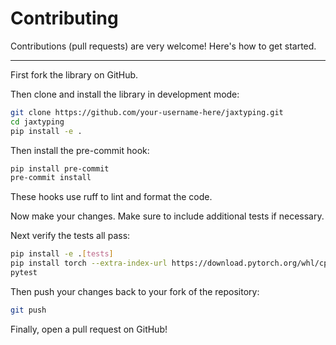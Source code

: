 # Contributing

Contributions (pull requests) are very welcome! Here's how to get started.

---

First fork the library on GitHub.

Then clone and install the library in development mode:

```bash
git clone https://github.com/your-username-here/jaxtyping.git
cd jaxtyping
pip install -e .
```

Then install the pre-commit hook:

```bash
pip install pre-commit
pre-commit install
```

These hooks use ruff to lint and format the code.

Now make your changes. Make sure to include additional tests if necessary.

Next verify the tests all pass:

```bash
pip install -e .[tests]
pip install torch --extra-index-url https://download.pytorch.org/whl/cpu
pytest
```

Then push your changes back to your fork of the repository:

```bash
git push
```

Finally, open a pull request on GitHub!
